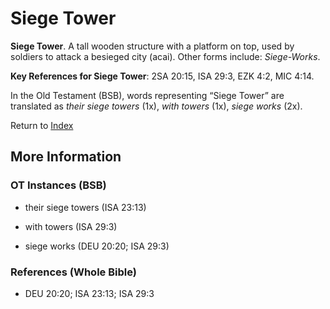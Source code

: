 # Siege Tower
**Siege Tower**. 
A tall wooden structure with a platform on top, used by soldiers to attack a besieged city (acai). 
Other forms include: 
*Siege-Works*. 


**Key References for Siege Tower**: 
2SA 20:15, ISA 29:3, EZK 4:2, MIC 4:14. 


In the Old Testament (BSB), words representing “Siege Tower” are translated as 
*their siege towers* (1x), *with towers* (1x), *siege works* (2x). 




Return to [Index](00-Index.md)

## More Information

### OT Instances (BSB)

* their siege towers (ISA 23:13)

* with towers (ISA 29:3)

* siege works (DEU 20:20; ISA 29:3)



### References (Whole Bible)

* DEU 20:20; ISA 23:13; ISA 29:3



